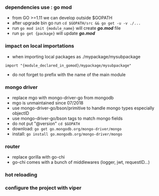### dependencies use : go mod

- from GO >=1.11 we can develop outside $GOPATH
- after upgrade bin go run `cd $GOPATH/src && go get -u -v ./...`
- run `go mod init {module_name}` will create **_go.mod_** file
- run `go get {package}` will update **_go.mod_**

### impact on local importations

- when importing local packages as ./mypackage/mysubpackage

`import "{module_declared_in_gomod}/mypackage/mysubpackage"`

- do not forget to prefix with the name of the main module 

### mongo driver

- replace mgo with mongo-driver-go from mongodb 
- mgo is unmaintained since 07/2018
- use mongo-driver-go/bson/primitive to handle mongo types especially objectID
- use mongo-driver-go/bson tags to match mongo fields
- do not put "@version" `cd $GOPATH`
- download: `go get go.mongodb.org/mongo-driver/mongo`
- install:  `go install go.mongodb.org/mongo-driver/mongo`

### router

- replace gorilla with go-chi
- go-chi comes with a bunch of middlewares (logger, jwt, requestID...)

### hot reloading

### configure the project with viper
